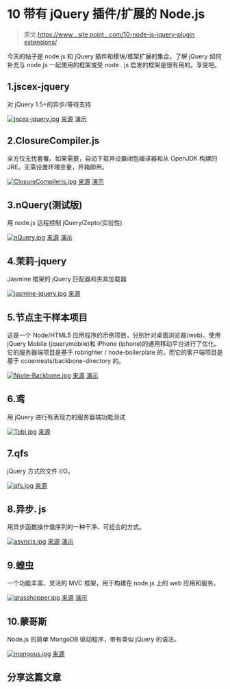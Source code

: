 # 10 带有 jQuery 插件/扩展的 Node.js

> 原文:[https://www . site point . com/10-node-js-jquery-plugin extensions/](https://www.sitepoint.com/10-node-js-jquery-pluginsextensions/)

今天的帖子是 node.js 和 jQuery 插件和模块/框架扩展的集合。了解 jQuery 如何补充与 node.js 一起使用的框架或受 node . js 启发的框架是很有用的。享受吧。

## 1.jscex-jquery

对 jQuery 1.5+的异步/等待支持

[![jscex-jquery.jpg](../Images/44fdd8600a155941e77843509d86a4a9.png)](https://github.com/audreyt/jscex-jquery#readme) 
[来源](https://github.com/audreyt/jscex-jquery#readme) [演示](http://audreyt.github.com/jscex-jquery/samples/sorting-animations.html)

## 2.ClosureCompiler.js

全方位无忧套餐。如果需要，自动下载并设置闭包编译器和从 OpenJDK 构建的 JRE。无需设置环境变量，开箱即用。

[![ClosureCompilerjs.jpg](../Images/a4bfae8492a0973ef11d76e589fa1bb5.png)](https://github.com/dcodeIO/ClosureCompiler.js#readme) 
[来源](https://github.com/dcodeIO/ClosureCompiler.js#readme) [演示](http://closure-compiler.appspot.com/home)

## 3.nQuery(测试版)

用 node.js 远程控制 jQuery/Zepto(实验性)

[![nQuery.jpg](../Images/8eecadf2fffcf8af364bf8fee92dfa75.png)](https://github.com/tblobaum/nodeQuery#readme) 
[来源](https://github.com/tblobaum/nodeQuery#readme) [演示](http://todos-nquery.nodejitsu.com/)

## 4.茉莉-jquery

Jasmine 框架的 jQuery 匹配器和夹具加载器

[![jasmine-jquery.jpg](../Images/7d79cb61193fd58e1787b773006d4e09.png)](https://github.com/dkastner/node-jasmine-jquery#readme) 
[来源](https://github.com/dkastner/node-jasmine-jquery#readme)

## 5.节点主干样本项目

这是一个 Node/HTML5 应用程序的示例项目，分别针对桌面浏览器(web)、使用 jQuery Mobile (jquerymobile)和 iPhone (iphone)的通用移动平台进行了优化。它的服务器端项目是基于 robrighter / node-boilerplate 的，而它的客户端项目是基于 ccoenreats/backbone-directory 的。

[![Node-Backbone.jpg](../Images/fd7c857f0af4ef32d67dc611bbfb121a.png)](https://github.com/vinkaga/node-backbone#readme) 
[来源](https://github.com/vinkaga/node-backbone#readme) [演示](http://nodebackbone-vinkaga.dotcloud.com/)

## 6.鸢

用 jQuery 进行有表现力的服务器端功能测试

[![Tobi.jpg](../Images/3b64d8b3d7ba95cd4ea1046df04de8fb.png)](https://github.com/LearnBoost/tobi#readme) 
[来源](https://github.com/LearnBoost/tobi#readme)

## 7.qfs

jQuery 方式的文件 I/O。

[![qfs.jpg](../Images/5558a2eea32680917bd5bb92d4b90ad5.png)](https://github.com/tommy351/qfs#readme) 
[来源](https://github.com/tommy351/qfs#readme)

## 8.异步. js

用异步函数操作值序列的一种干净、可组合的方式。

[![asyncjs.jpg](../Images/bcc287d05c1f8ba9d08ead2615c3ed7d.png)](https://github.com/fjakobs/async.js#readme) 
[来源](https://github.com/fjakobs/async.js#readme) [演示](https://github.com/caolan/async)

## 9.蝗虫

一个功能丰富、灵活的 MVC 框架，用于构建在 node.js 上的 web 应用和服务。

[![grasshopper.jpg](../Images/d2509379a5d55fbe9455dc0b69e929ee.png)](https://github.com/tuxychandru/grasshopper#readme) 
[来源](https://github.com/tuxychandru/grasshopper#readme) [演示](https://github.com/tuxychandru/grasshopper/tree/master/examples/)

## 10.蒙哥斯

Node.js 的简单 MongoDB 驱动程序，带有类似 jQuery 的语法。

[![mongous.jpg](../Images/18e3eba2571466ae13180a6bf0e828a0.png)](https://github.com/amark/mongous) 
[来源](https://github.com/amark/mongous)

## 分享这篇文章